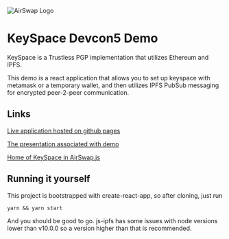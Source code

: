 ![AirSwap Logo](https://miro.medium.com/max/4000/1*Wr5GFTao0-IXtpikXiAE2Q.png)

# KeySpace Devcon5 Demo

KeySpace is a Trustless PGP implementation that utilizes Ethereum and IPFS. 

This demo is a react application that allows you to set up keyspace with metamask or a temporary wallet, and then utilizes IPFS PubSub messaging for encrypted peer-2-peer communication. 

## Links

[Live application hosted on github pages](https://airswap.github.io/keyspace-devcon/)

[The presentation associated with demo](https://docs.google.com/presentation/d/1wE0pxwzEWiMv8acmneI9TezVJPc38QAx6uabMHVarFY/)

[Home of KeySpace in AirSwap.js](https://github.com/airswap/AirSwap.js/tree/develop/src/keySpace)


## Running it yourself

This project is bootstrapped with create-react-app, so after cloning, just run

```
yarn && yarn start
```

And you should be good to go. js-ipfs has some issues with node versions lower than v10.0.0 so a version higher than that is recommended. 
